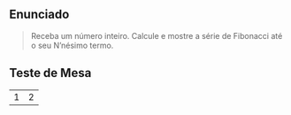 ## Enunciado

> Receba um número inteiro. Calcule e mostre a série de Fibonacci até o seu N’nésimo termo.

## Teste de Mesa

| | |
| --- | --- |
| 1 | 2 |